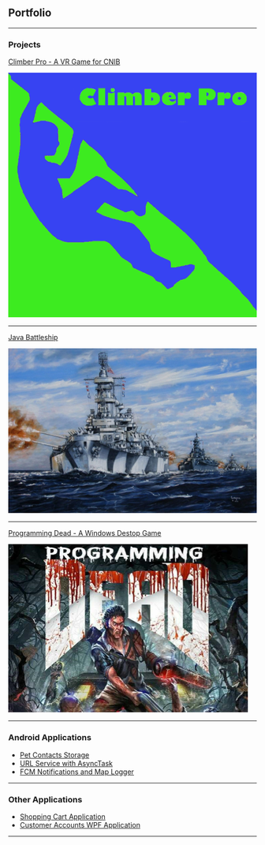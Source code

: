 ## Portfolio

---

### Projects 

[Climber Pro - A VR Game for CNIB](/climber-pro_page.md)

<img src="images/climberpro-logo.jpg?raw=true"/>

---
[Java Battleship](https://ryanhuber65.github.io/battleship-java/)

<img src="images/battleship-logo.jpg?raw=true"/>

---
[Programming Dead - A Windows Destop Game](/progdead_page.md)

<img src="images/progdead-logo.PNG?raw=true"/>

---

### Android Applications

- [Pet Contacts Storage](/petcontacts_page.md)
- [URL Service with AsyncTask](/android-urlservice.md)
- [FCM Notifications and Map Logger](/android-locationfirebase_page.md)


---

### Other Applications

- [Shopping Cart Application](/shopping-cart_page.md)
- [Customer Accounts WPF Application](/customer-accounts_page.md)

---

